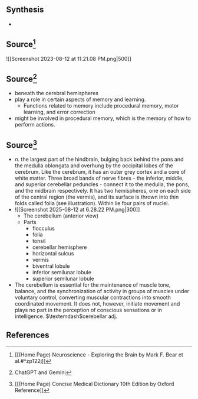 ## Synthesis
- 
## Source[^1]
![[Screenshot 2023-08-12 at 11.21.08 PM.png|500]]
## Source[^2]
- beneath the cerebral hemispheres
- play a role in certain aspects of memory and learning.
	- Functions related to memory include procedural memory, motor learning, and error correction 
- might be involved in procedural memory, which is the memory of how to perform actions.
## Source[^3]
- $n$. the largest part of the hindbrain, bulging back behind the pons and the medulla oblongata and overhung by the occipital lobes of the cerebrum. Like the cerebrum, it has an outer grey cortex and a core of white matter. Three broad bands of nerve fibres - the inferior, middle, and superior cerebellar peduncles - connect it to the medulla, the pons, and the midbrain respectively. It has two hemispheres, one on each side of the central region (the vermis), and its surface is thrown into thin folds called folia (see illustration). Within lie four pairs of nuclei.
- ![[Screenshot 2025-08-12 at 6.28.22 PM.png|300]]
	- The cerebellum (anterior view)
	- Parts
		- flocculus
		- folia
		- tonsil
		- cerebellar hemisphere
		- horizontal sulcus
		- vermis
		- biventral lobule
		- inferior semilunar lobule
		- superior semilunar lobule
- The cerebellum is essential for the maintenance of muscle tone, balance, and the synchronization of activity in groups of muscles under voluntary control, converting muscular contractions into smooth coordinated movement. It does not, however, initiate movement and plays no part in the perception of conscious sensations or in intelligence. $\textemdash$cerebellar adj.
## References

[^1]: [[(Home Page) Neuroscience - Exploring the Brain by Mark F. Bear et al.#^zp122j]]
[^2]: ChatGPT and Gemini
[^3]: [[(Home Page) Concise Medical Dictionary 10th Edition by Oxford Reference]]